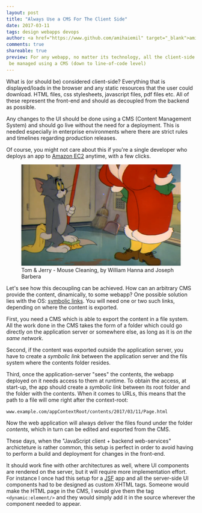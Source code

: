 ```yaml
---
layout: post
title: "Always Use a CMS For The Client Side"
date: 2017-03-11
tags: design webapps devops
author: <a href="https://www.github.com/amihaiemil" target="_blank">amihaiemil</a>
comments: true
shareable: true
preview: For any webapp, no matter its technology, all the client-side content has to
 be managed using a CMS (down to line-of-code level)
---
```


What is (or should be) considered client-side? Everything that is displayed/loads
in the browser and any static resources that the user could download.
HTML files, css stylesheets, javascript files, pdf files etc. All of these
represent the front-end and should as decoupled from the backend as possible.

Any changes to the UI should be done using a CMS (Content Management System)
and should go live without the need for a deployment. This is needed especially
in enterprise environments where there are strict rules and timelines
regarding production releases.

Of course, you might not care about this if you're a single developer who deploys
an app to [Amazon EC2](https://aws.amazon.com/ec2/) anytime, with a few clicks.

<figure class="articleimg">
 <img src="/images/mouse_cleaning.PNG" alt="Mouse Cleaning">
 <figcaption>
 Tom & Jerry - Mouse Cleaning, by  William Hanna and Joseph Barbera
 </figcaption>
</figure>

Let's see how this decoupling can be achieved. How can an arbitrary CMS provide the content,
dinamically, to some webapp? One possible solution lies with the OS: [symbolic links](https://en.wikipedia.org/wiki/Symbolic_link).
You will need one or two such links, depending on where the content is exported.

First, you need a CMS which is able to export the content in a file system. All the work
done in the CMS takes the form of a folder which could go directly on the
application server or somewhere else, as long as it is *on the same network*.

Second, if the content was exported outside the application server, you have to
create a *symbolic link* between the application server and the fils system where
the contents folder resides.

Third, once the application-server "sees" the contents, the webapp deployed on
it needs access to them at runtime. To obtain the access, at start-up, the app
should create a *symbolic link* between its root folder and the folder with
the contents. When it comes to URLs, this means that the path to a file will
ome right after the context-root:

```
www.example.com/appContextRoot/contents/2017/03/11/Page.html
```

Now the web application will always deliver the files found under
the folder *contents*, which in turn can be edited and exported from the CMS.

These days, when the "JavaScript client + backend web-services" archicteture is
rather common, this setup is perfect in order to avoid having to perform a build
and deployment for changes in the front-end.

It should work fine with other architectures as well, where UI components
are rendered on the server, but it will require more implementation effort.
For instance I once had this setup for a [JSF](https://en.wikipedia.org/wiki/JavaServer_Faces)
app and all the server-side UI components had to be designed as custom XHTML tags.
Someone would make the HTML page in the CMS, I would give them the tag ``<dynamic:element/>``
and they would simply add it in the source wherever the component needed to appear.
